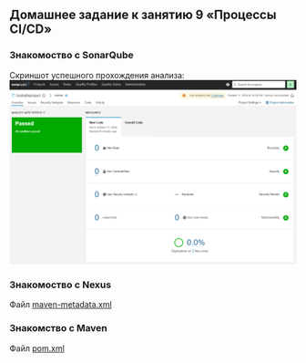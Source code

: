 ## Домашнее задание к занятию 9 «Процессы CI/CD»
### Знакомоство с SonarQube
Скриншот успешного прохождения анализа:
![Скриншот 1](./img/1.png)  

### Знакомоство с Nexus
Файл [maven-metadata.xml](./file/maven-metadata.xml)  

### Знакомство с Maven
Файл [pom.xml](./file/pom.xml)  